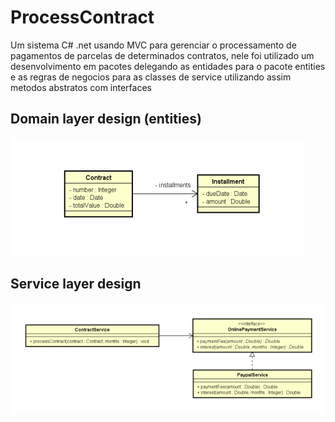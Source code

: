 # ProcessContract
Um sistema C# .net usando MVC para gerenciar o processamento de pagamentos de parcelas de determinados contratos, nele foi utilizado um desenvolvimento em pacotes delegando as entidades para o pacote entities e as regras de negocios para as classes de service utilizando assim metodos abstratos com interfaces

## Domain layer design (entities)
![](https://github.com/DiegoLins10/ProcessContract/blob/master/entities.png)

## Service layer design
![](https://github.com/DiegoLins10/ProcessContract/blob/master/services.png)
